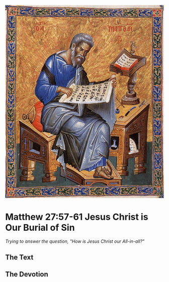 <img class="intro-right" src="../images/art-matthew.jpg">

# Matthew 27:57-61 Jesus Christ is Our Burial of Sin

*Trying to answer the question, "How is Jesus Christ our All-in-all?"*

## The Text

## The Devotion